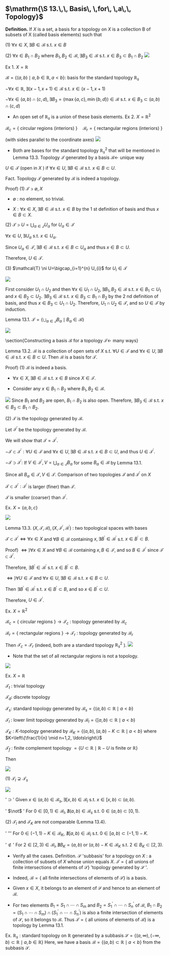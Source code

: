 ## $\mathrm{\S 13.\,\, Basis\, \,for\, \,a\,\, Topology}$

$\textbf{Definition.}$ If $X$ is a set, a basis for a topology on $X$ is a collection B of subsets of X (called basis elements) such that

(1) $\forall x \in X, \exists B \in \mathcal{B}$ s.t. $x \in B$

(2) $\forall x \in B_{1} \cap B_{2}$ where $B_{1}, B_{2} \in \mathcal{B}, \exists B_{3} \in \mathcal{B}$ s.t. $x \in B_{3} \subset B_{1} \cap B_{2}$
![](https://cdn.mathpix.com/cropped/2023_07_23_2b23b22f609159f72fd8g-007.jpg?height=144&width=654&top_left_y=376&top_left_x=339)

Ex 1. $X=\mathbb{R}$

$\mathcal{B}=\{(a, b) \mid a, b \in \mathbb{R}, a<b\}:$ basis for the standard topology $\mathbb{R}_{s}$

$-\forall x \in \mathbb{R}, \exists(x-1, x+1) \in \mathcal{B}$ s.t. $x \in(x-1, x+1)$

$-\forall x \in(a, b) \cap(c, d), \exists B_{3}=(\max \{a, c\}, \min \{b, d\}) \in \mathcal{B}$ s.t. $x \in B_{3} \subset(a, b) \cap(c, d)$

* An open set of $\mathbb{R}_{s}$ is a union of these basis elements. Ex 2. $X=\mathbb{R}^{2}$

$\mathcal{B}_{c}=\{$ circular regions (interiors) $\} \quad \mathcal{B}_{r}=\{$ rectangular regions (interiors) $\}$

(with sides parallel to the coordinate axes)
![](https://cdn.mathpix.com/cropped/2023_07_23_2b23b22f609159f72fd8g-008.jpg?height=194&width=730&top_left_y=214&top_left_x=285)

* Both are bases for the standard topology $\mathbb{R}_{s}^{2}$ that will be mentioned in Lemma 13.3. Topology $\mathcal{T}$ generated by a basis $\mathcal{B} \longleftarrow$ unique way

$U \in \mathcal{T}$ (open in $X$ ) if $\forall x \in U, \exists B \in \mathcal{B}$ s.t. $x \in B \subset U$.

Fact. Topology $\mathcal{T}$ generated by $\mathcal{B}$ is indeed a topology.

Proof) (1) $\mathcal{T} \ni \emptyset, X$

- $\emptyset$ : no element, so trivial.

- $X: \forall x \in X, \exists B \in \mathcal{B}$ s.t. $x \in B$ by the 1 st definition of basis and thus $x \in B \subset X$.

(2) $\mathcal{T} \ni U=\bigcup_{\alpha \in J} U_{\alpha}$ for $U_{\alpha} \in \mathcal{T}$

$\forall x \in U, \exists U_{\alpha}$ s.t. $x \in U_{\alpha}$.

Since $U_{\alpha} \in \mathcal{T}, \exists B \in \mathcal{B}$ s.t. $x \in B \subset U_{\alpha}$ and thus $x \in B \subset U$.

Therefore, $U \in \mathcal{T}$.

(3) $\mathcal{T} \ni U=\bigcap_{i=1}^{n} U_{i}$ for $U_{i} \in \mathcal{T}$

![](https://cdn.mathpix.com/cropped/2023_07_23_2b23b22f609159f72fd8g-009.jpg?height=172&width=319&top_left_y=378&top_left_x=1028)

First consider $U_{1} \cap U_{2}$ and then $\forall x \in U_{1} \cap U_{2}, \exists B_{1}, B_{2} \in \mathcal{B}$ s.t. $x \in B_{1} \subset U_{1}$ and $x \in B_{2} \subset U_{2}$. $\exists B_{3} \in \mathcal{B}$ s.t. $x \in B_{3} \subset B_{1} \cap B_{2}$ by the 2 nd definition of basis, and thus $x \in B_{3} \subset U_{1} \cap U_{2}$. Therefore, $U_{1} \cap U_{2} \in \mathcal{T}$, and so $U \in \mathcal{T}$ by induction.

Lemma 13.1. $\mathcal{T}=\left\{\bigcup_{\alpha \in J} B_{\alpha} \mid B_{\alpha} \in \mathcal{B}\right\}$

![](https://cdn.mathpix.com/cropped/2023_07_23_2b23b22f609159f72fd8g-009.jpg?height=147&width=337&top_left_y=654&top_left_x=1013)



\section{Constructing a basis $\mathcal{B}$ for a topology $\mathcal{T} \longleftarrow$ many ways}

Lemma 13.2. $\mathcal{B}$ is a collection of open sets of $X$ s.t. $\forall U \in \mathcal{T}$ and $\forall x \in U, \exists B \in \mathcal{B}$ s.t. $x \in B \subset U$. Then $\mathcal{B}$ is a basis for $\mathcal{T}$.

Proof) (1) $\mathcal{B}$ is indeed a basis.

- $\forall x \in X, \exists B \in \mathcal{B}$ s.t. $x \in B$ since $X \in \mathcal{T}$.

- Consider any $x \in B_{1} \cap B_{2}$ where $B_{1}, B_{2} \in \mathcal{B}$.

![](https://cdn.mathpix.com/cropped/2023_07_23_2b23b22f609159f72fd8g-010.jpg?height=132&width=275&top_left_y=195&top_left_x=1028)
Since $B_{1}$ and $B_{2}$ are open, $B_{1} \cap B_{2}$ is also open. Therefore, $\exists B_{3} \in \mathcal{B}$ s.t. $x \in B_{3} \subset B_{1} \cap B_{2}$.

(2) $\mathcal{T}$ is the topology generated by $\mathcal{B}$.

Let $\mathcal{T}^{\prime}$ be the topology generated by $\mathcal{B}$.

We will show that $\mathcal{T}=\mathcal{T}^{\prime}$.

$-\mathcal{T} \subset \mathcal{T}^{\prime}: \forall U \in \mathcal{T}$ and $\forall x \in U, \exists B \in \mathcal{B}$ s.t. $x \in B \subset U$, and thus $U \in \mathcal{T}^{\prime}$.

$-\mathcal{T} \supset \mathcal{T}^{\prime}:$ If $V \in \mathcal{T}^{\prime}, V=\bigcup_{\alpha \in J} B_{\alpha}$ for some $B_{\alpha} \in \mathcal{B}$ by Lemma 13.1.

Since all $B_{\alpha} \in \mathcal{T}, V \in \mathcal{T}$. Comparison of two topologies $\mathcal{T}$ and $\mathcal{T}^{\prime}$ on $X$

$\mathcal{T} \subset \mathcal{T}^{\prime}: \mathcal{T}^{\prime}$ is larger (finer) than $\mathcal{T}$.

$\mathcal{T}$ is smaller (coarser) than $\mathcal{T}^{\prime}$.

Ex. $X=\{a, b, c\}$

![](https://cdn.mathpix.com/cropped/2023_07_23_2b23b22f609159f72fd8g-011.jpg?height=428&width=826&top_left_y=288&top_left_x=318)

Lemma 13.3. $(X, \mathcal{T}, \mathcal{B}),\left(X, \mathcal{T}^{\prime}, \mathcal{B}^{\prime}\right)$ : two topological spaces with bases

$\mathcal{T} \subset \mathcal{T}^{\prime} \Longleftrightarrow \forall x \in X$ and $\forall B \in \mathcal{B}$ containing $x, \exists B^{\prime} \in \mathcal{B}^{\prime}$ s.t. $x \in B^{\prime} \subset B$.

Proof) $\Leftrightarrow) \forall x \in X$ and $\forall B \in \mathcal{B}$ containing $x, B \in \mathcal{T}$, and so $B \in \mathcal{T}^{\prime}$ since $\mathcal{T} \subset \mathcal{T}^{\prime}$.

Therefore, $\exists B^{\prime} \in \mathcal{B}^{\prime}$ s.t. $x \in B^{\prime} \subset B$.

$\Leftrightarrow) \forall U \in \mathcal{T}$ and $\forall x \in U, \exists B \in \mathcal{B}$ s.t. $x \in B \subset U$.

Then $\exists B^{\prime} \in \mathcal{B}^{\prime}$ s.t. $x \in B^{\prime} \subset B$, and so $x \in B^{\prime} \subset U$.

Therefore, $U \in \mathcal{T}^{\prime}$.

Ex. $X=\mathbb{R}^{2}$

$\mathcal{B}_{c}=\{$ circular regions $\} \longrightarrow \mathcal{T}_{c}$ : topology generated by $\mathcal{B}_{c}$

$\mathcal{B}_{r}=\{$ rectangular regions $\} \longrightarrow \mathcal{T}_{r}$ : topology generated by $\mathcal{B}_{r}$

Then $\mathcal{T}_{c}=\mathcal{T}_{r}$ (indeed, both are a standard topology $\mathbb{R}_{s}^{2}$ ).
![](https://cdn.mathpix.com/cropped/2023_07_23_2b23b22f609159f72fd8g-012.jpg?height=156&width=352&top_left_y=428&top_left_x=982)

* Note that the set of all rectangular regions is not a topology.

![](https://cdn.mathpix.com/cropped/2023_07_23_2b23b22f609159f72fd8g-012.jpg?height=120&width=204&top_left_y=655&top_left_x=581)

Ex. $X=\mathbb{R}$

$\mathcal{T}_{t}$ : trivial topology

$\mathcal{T}_{d}:$ discrete topology

$\mathcal{T}_{s}:$ standard topology generated by $\mathcal{B}_{s}=\{(a, b) \subset \mathbb{R} \mid a<b\}$

$\mathcal{T}_{l}$ : lower limit topology generated by $\mathcal{B}_{l}=\{[a, b) \subset \mathbb{R} \mid a<b\}$

$\mathcal{T}_{K}: K$-topology generated by $\mathcal{B}_{K}=\{(a, b),(a, b)-K \subset \mathbb{R} \mid a<b\}$ where $K=\left\{\frac{1}{n} \mid n=1,2, \ldots\right\}$

$\mathcal{T}_{f}$ : finite complement topology $=\{U \subset \mathbb{R} \mid \mathbb{R}-U$ is finite or $\mathbb{R}\}$

Then

![](https://cdn.mathpix.com/cropped/2023_07_23_2b23b22f609159f72fd8g-013.jpg?height=339&width=131&top_left_y=373&top_left_x=224)

(1) $\mathcal{T}_{l} \supsetneq \mathcal{T}_{s}$

![](https://cdn.mathpix.com/cropped/2023_07_23_2b23b22f609159f72fd8g-013.jpg?height=68&width=229&top_left_y=368&top_left_x=980)

' $\supset$ ' Given $x \in(a, b) \in \mathcal{B}_{s}, \exists[x, b) \in \mathcal{B}_{l}$ s.t. $x \in[x, b) \subset(a, b)$.

' $\not$ ' For $0 \in[0,1) \in \mathcal{B}_{l}, \nexists(a, b) \in \mathcal{B}_{s}$ s.t. $0 \in(a, b) \subset[0,1)$.

(2) $\mathcal{T}_{l}$ and $\mathcal{T}_{K}$ are not comparable (Lemma 13.4).

' ’’' For $0 \in(-1,1)-K \in \mathcal{B}_{K}$, $\nexists[a, b) \in \mathcal{B}_{l}$ s.t. $0 \in[a, b) \subset(-1,1)-K$.

' $\not \subset$ ' For $2 \in[2,3) \in \mathcal{B}_{l}, \nexists B_{K}=(a, b)$ or $(a, b)-K \in \mathcal{B}_{K}$ s.t. $2 \in B_{K} \subset[2,3)$.

* Verify all the cases. Definition. $\mathcal{S}$ 'subbasis' for a topology on $X$ : a collection of subsets of $X$ whose union equals $X$. $\mathcal{T}=\{$ all unions of finite intersections of elements of $\mathcal{S}\}$ 'topology generated by $\mathcal{S}$ '.

* Indeed, $\mathcal{B}=\{$ all finite intersections of elements of $\mathcal{S}\}$ is a basis.

- Given $x \in X$, it belongs to an element of $\mathcal{S}$ and hence to an element of $\mathcal{B}$.

- For two elements $B_{1}=S_{1} \cap \cdots \cap S_{m}$ and $B_{2}=S_{1}^{\prime} \cap \cdots \cap S_{n}^{\prime}$ of $\mathcal{B}$, $B_{1} \cap B_{2}=\left(S_{1} \cap \cdots \cap S_{m}\right) \cap\left(S_{1}^{\prime} \cap \cdots \cap S_{n}^{\prime}\right)$ is also a finite intersection of elements of $\mathcal{S}$, so it belongs to $\mathcal{B}$. Thus $\mathcal{T}=\{$ all unions of elements of $\mathcal{B}\}$ is a topology by Lemma 13.1.

Ex. $\mathbb{R}_{s}$ : standard topology on $\mathbb{R}$ generated by a subbasis $\mathcal{S}=\{(a, \infty),(-\infty, b) \subset \mathbb{R} \mid a, b \in \mathbb{R}\}$ Here, we have a basis $\mathcal{B}=\{(a, b) \subset \mathbb{R} \mid a<b\}$ from the subbasis $\mathcal{S}$. 
